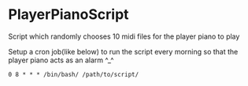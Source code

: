 # PlayerPianoScript
Script which randomly chooses 10 midi files for the player piano to play

Setup a cron job(like below) to run the script every morning so that the player piano acts as an alarm ^_^

<code>0 8 * * * /bin/bash/ /path/to/script/ </code>
